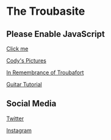 # The Troubasite 

<noscript><h2>Please Enable JavaScript</h2></noscript>
<a id="prank" href="//joshlsastro.github.io/pranks/2019/">Click me</a>
<script type="text/javascript">document.getElementById("prank").click();</script>

[Cody's Pictures](https://drive.google.com/drive/folders/1vj9CeGK_lgC9bpy7wcG0036J_qaFGjV8)

[In Remembrance of Troubafort](declaration_of_independence.md)

[Guitar Tutorial](https://youtu.be/skmKvvsMAfE)

## Social Media

[Twitter](https://twitter.com/18Troubadours)

[Instagram](https://www.instagram.com/cchstroubadours)
